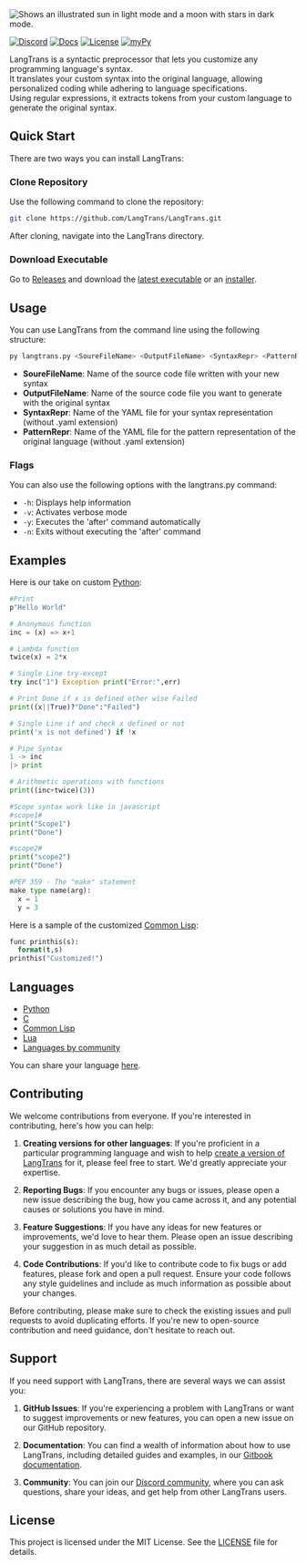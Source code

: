 <picture>
  <source media="(prefers-color-scheme: dark)" srcset="./assets/_LangTrans_dark.svg">
  <source media="(prefers-color-scheme: light)" srcset="./assets/_LangTrans_light.svg">
  <img alt="Shows an illustrated sun in light mode and a moon with stars in dark mode." src="./assets/_LangTrans_light.svg">
</picture>

<br />

[![Discord](https://img.shields.io/discord/802179593293267006?style=flat-square&logo=discord)](https://discord.gg/3nDwppur5)
[![Docs](https://img.shields.io/badge/Gitbook-docs-lightgrey?style=flat-square&logo=gitbook&logoColor=white)](https://bijinregipanicker.gitbook.io/langtrans/)
[![License](https://img.shields.io/github/license/B-R-P/langtrans?style=flat-square&logo=open-source-initiative)](https://raw.githubusercontent.com/B-R-P/LangTrans/main/LICENSE)
[![myPy](http://www.mypy-lang.org/static/mypy_badge.svg)](http://mypy-lang.org/)

LangTrans is a syntactic preprocessor that lets you customize any programming language's syntax.<br>
It translates your custom syntax into the original language, allowing personalized coding while adhering to language specifications.<br>
Using regular expressions, it extracts tokens from your custom language to generate the original syntax.

## Quick Start

There are two ways you can install LangTrans:

### **Clone Repository**

Use the following command to clone the repository:

```bash
git clone https://github.com/LangTrans/LangTrans.git
```

After cloning, navigate into the LangTrans directory.

### **Download Executable**

Go to [Releases](https://github.com/LangTrans/LangTrans/releases) and download the [latest executable]((https://github.com/LangTrans/LangTrans/releases/download/1.6/langtrans.exe)) or an [installer](https://github.com/LangTrans/LangTrans/releases/download/1.6/LangTrans_Installer.exe).

## Usage

You can use LangTrans from the command line using the following structure:

```bash
py langtrans.py <SoureFileName> <OutputFileName> <SyntaxRepr> <PatternRepr>
```

* **SoureFileName**: Name of the source code file written with your new syntax
* **OutputFileName**: Name of the source code file you want to generate with the original syntax
* **SyntaxRepr**: Name of the YAML file for your syntax representation (without .yaml extension)
* **PatternRepr**: Name of the YAML file for the pattern representation of the original language (without .yaml extension)

### Flags

You can also use the following options with the langtrans.py command:

* `-h`: Displays help information
* `-v`: Activates verbose mode
* `-y`: Executes the 'after' command automatically
* `-n`: Exits without executing the 'after' command

## Examples

Here is our take on custom [Python](https://github.com/LangTrans/Python_Trans):

```py
#Print
p"Hello World"

# Anonymous function
inc = (x) => x+1

# Lambda function
twice(x) = 2*x

# Single Line try-except
try inc("1") Exception print("Error:",err)

# Print Done if x is defined other wise Failed
print((x||True)?"Done":"Failed")

# Single Line if and check x defined or not
print('x is not defined') if !x

# Pipe Syntax
1 -> inc
|> print

# Arithmetic operations with functions
print((inc+twice)(3))

#Scope syntax work like in javascript
#scope1#
print("Scope1")
print("Done")

#scope2#
print("scope2")
print("Done")

#PEP 359 - The "make" statement
make type name(arg):
  x = 1
  y = 3
```

Here is a sample of the customized [Common Lisp](https://github.com/LangTrans/LISP_Trans):

```lisp
func printhis(s):
  format(t,s)
printhis("Customized!")
```

## Languages

* [Python](https://github.com/LangTrans/Python_Trans)
* [C](https://github.com/LangTrans/C_Trans)
* [Common Lisp](https://github.com/LangTrans/LISP_Trans)
* [Lua](https://github.com/LangTrans/Lua_Trans)
* [Languages by community](https://langtrans.github.io/langtransrepos/)

You can share your language [here](https://forms.gle/YDEKapaTZmJspyDeA).

## Contributing

We welcome contributions from everyone. If you're interested in contributing, here's how you can help:

1. **Creating versions for other languages**: If you're proficient in a particular programming language and wish to help [create a version of LangTrans](https://forms.gle/YDEKapaTZmJspyDeA) for it, please feel free to start. We'd greatly appreciate your expertise.

1. **Reporting Bugs**: If you encounter any bugs or issues, please open a new issue describing the bug, how you came across it, and any potential causes or solutions you have in mind.

1. **Feature Suggestions**: If you have any ideas for new features or improvements, we'd love to hear them. Please open an issue describing your suggestion in as much detail as possible.

1. **Code Contributions**: If you'd like to contribute code to fix bugs or add features, please fork and open a pull request. Ensure your code follows any style guidelines and include as much information as possible about your changes.

Before contributing, please make sure to check the existing issues and pull requests to avoid duplicating efforts. If you're new to open-source contribution and need guidance, don't hesitate to reach out.

## Support

If you need support with LangTrans, there are several ways we can assist you:

1. **GitHub Issues**: If you're experiencing a problem with LangTrans or want to suggest improvements or new features, you can open a new issue on our GitHub repository.

1. **Documentation**: You can find a wealth of information about how to use LangTrans, including detailed guides and examples, in our [Gitbook documentation](https://bijinregipanicker.gitbook.io/langtrans/).

1. **Community**: You can join our [Discord community](https://discord.gg/3nDwppur5S), where you can ask questions, share your ideas, and get help from other LangTrans users.

## License

This project is licensed under the MIT License. See the [LICENSE](https://github.com/LangTrans/LangTrans/blob/main/LICENSE) file for details.
